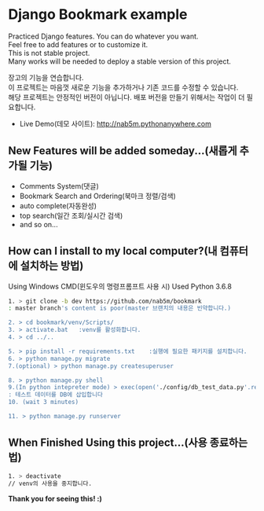 # Django Bookmark example

Practiced Django features. You can do whatever you want.  
Feel free to add features or to customize it.  
This is not stable project.  
Many works will be needed to deploy a stable version of this project.  

장고의 기능을 연습합니다.  
이 프로젝트는 마음껏 새로운 기능을 추가하거나 기존 코드를 수정할 수 있습니다.  
해당 프로젝트는 안정적인 버전이 아닙니다. 배포 버전을 만들기 위해서는 작업이 더 필요합니다.  

  - Live Demo(데모 사이트): http://nab5m.pythonanywhere.com

## New Features will be added someday...(새롭게 추가될 기능)

  - Comments System(댓글)
  - Bookmark Search and Ordering(북마크 정렬/검색)
  - auto complete(자동완성)
  - top search(일간 조회/실시간 검색)
  - and so on...

## How can I install to my local computer?(내 컴퓨터에 설치하는 방법)
Using Windows CMD(윈도우의 명령프롬프트 사용 시)
Used Python 3.6.8
```sh
1. > git clone -b dev https://github.com/nab5m/bookmark
: master branch's content is poor(master 브랜치의 내용은 빈약합니다.)

2. > cd bookmark/venv/Scripts/
3. > activate.bat   :venv를 활성화합니다.
4. > cd ../..

5. > pip install -r requirements.txt    :실행에 필요한 패키지를 설치합니다.
6. > python manage.py migrate
7.(optional) > python manage.py createsuperuser

8. > python manage.py shell
9.(In python intepreter mode) > exec(open('./config/db_test_data.py'.read())
: 테스트 데이터를 DB에 삽입합니다
10. (wait 3 minutes)

11. > python manage.py runserver
```

## When Finished Using this project...(사용 종료하는 법)
```sh
1. > deactivate
// venv의 사용을 중지합니다.
```

<b>Thank you for seeing this! :)</b>

